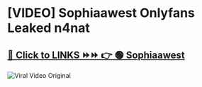 
 # [VIDEO] Sophiaawest Onlyfans Leaked n4nat

## <h2><a href="https://clipsfans.com/Sophiaawest&ref=git">🔗 Click to LINKS ⏩⏩ 👉 🟢 Sophiaawest </a></h2>

<a href="https://clipsfans.com/Sophiaawest&ref=git" rel="nofollow" data-target="animated-image.originalLink"><img src="https://i.ibb.co.com/xMMVF88/686577567.gif" alt="Viral Video Original" style="max-width: 100%; display: inline-block;" data-target="animated-image.originalImage"></a>

